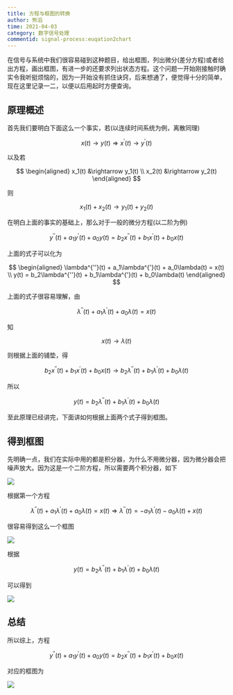 ```yaml
---
title: 方程与框图的转换
author: 熊滔
time: 2021-04-03
category: 数字信号处理
commentid: signal-process:euqation2chart
---
```


在信号与系统中我们很容易碰到这种题目，给出框图，列出微分(差分方程)或者给出方程，画出框图，有进一步的还要求列出状态方程。这个问题一开始刚接触时确实令我听挺烦恼的，因为一开始没有抓住诀窍，后来想通了，便觉得十分的简单，现在这里记录一二，以便以后用起时方便查询。

## 原理概述

首先我们要明白下面这么一个事实，若(以连续时间系统为例，离散同理)

$$
x(t) \rightarrow y(t) \Rightarrow x^{'}(t) \rightarrow y^{'}(t)
$$

以及若

$$
\begin{aligned}
x_1(t) &\rightarrow y_1(t) \\
x_2(t) &\rightarrow y_2(t)
\end{aligned}
$$

则

$$
x_1(t) + x_2(t) \rightarrow y_1(t) + y_2(t)
$$

在明白上面的事实的基础上，那么对于一般的微分方程(以二阶为例)

$$
y^{''}(t) + a_1y^{'}(t) + a_0y(t) = b_2x^{''}(t) + b_1x^{'}(t) + b_0x(t)
$$

上面的式子可以化为

$$
\begin{aligned}
\lambda^{''}(t) + a_1\lambda^{'}(t) + a_0\lambda(t) = x(t) \\
y(t) = b_2\lambda^{''}(t) + b_1\lambda^{'}(t) + b_0\lambda(t)
\end{aligned}
$$

上面的式子很容易理解，由

$$
\lambda^{''}(t) + a_1\lambda^{'}(t) + a_0\lambda(t) = x(t)
$$

知

$$
x(t) \rightarrow \lambda(t)
$$

则根据上面的铺垫，得

$$
b_2x^{''}(t) + b_1x^{'}(t) + b_0x(t) \rightarrow b_2\lambda^{''}(t) + b_1\lambda^{'}(t) + b_0\lambda(t)
$$

所以

$$
y(t) = b_2\lambda^{''}(t) + b_1\lambda^{'}(t) + b_0\lambda(t)
$$

至此原理已经讲完，下面讲如何根据上面两个式子得到框图。

## 得到框图

先明确一点，我们在实际中用的都是积分器，为什么不用微分器，因为微分器会把噪声放大。因为这是一个二阶方程，所以需要两个积分器，如下

<img src="https://gitee.com/lastknightcoder/blogimage/raw/master/img/diagram03.png"  />


根据第一个方程

$$
\lambda^{''}(t) + a_1\lambda^{'}(t) + a_0\lambda(t) = x(t) \Rightarrow \lambda^{''}(t) = -a_1\lambda^{'}(t) - a_0\lambda(t) + x(t)
$$

很容易得到这么一个框图

<img src="https://gitee.com/lastknightcoder/blogimage/raw/master/img/diagram04.png"  />


根据

$$
y(t) = b_2\lambda^{''}(t) + b_1\lambda^{'}(t) + b_0\lambda(t)
$$

可以得到

<img src="https://gitee.com/lastknightcoder/blogimage/raw/master/img/diagram05.png"  />


## 总结

所以综上，方程

$$
y^{''}(t) + a_1y^{'}(t) + a_0y(t) = b_2x^{''}(t) + b_1x^{'}(t) + b_0x(t)
$$

对应的框图为

<img src="https://gitee.com/lastknightcoder/blogimage/raw/master/img/diagram05.png"  />




